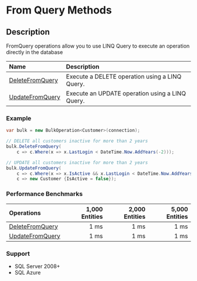 # From Query Methods

## Description
FromQuery operations allow you to use LINQ Query to execute an operation directly in the database

| Name      | Description |
| :-------------- | :------------- |
| <a href="/delete-from-query">DeleteFromQuery</a> | Execute a DELETE operation using a LINQ Query. |
| <a href="/update-from-query">UpdateFromQuery</a> | Execute an UPDATE operation using a LINQ Query. |



### Example
```csharp
var bulk = new BulkOperation<Customer>(connection);

// DELETE all customers inactive for more than 2 years
bulk.DeleteFromQuery(
    c => c.Where(x => x.LastLogin < DateTime.Now.AddYears(-2)));

// UPDATE all customers inactive for more than 2 years
bulk.UpdateFromQuery(
    c => c.Where(x => x.IsActive && x.LastLogin < DateTime.Now.AddYears(-2)),
    c => new Customer {IsActive = false});
```


### Performance Benchmarks

| Operations      | 1,000 Entities | 2,000 Entities | 5,000 Entities |
| :-------------- | -------------: | -------------: | -------------: |
| <a href="/delete-from-query">DeleteFromQuery</a> | 1 ms           | 1 ms           | 1 ms           |
| <a href="/update-from-query">UpdateFromQuery</a> | 1 ms           | 1 ms           | 1 ms           |

### Support
- SQL Server 2008+
- SQL Azure
